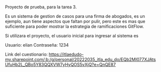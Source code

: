 Proyecto de prueba, para la tarea 3.

Es un sistema de gestion de casos para una firma de abogados, es un ejemplo, aun tiene aspectos que faltan por pulir,
pero este es mas que suficiente para poder mostrar la estrategia de ramificaciones GitFlow.

Si utilizara el proyecto, el usuario inicial para ingresar al sistema es 

Usuario: elian
Contraseña: 1234

Link del cuestionario: https://itlaedudo-my.sharepoint.com/:b:/g/personal/20222035_itla_edu_do/EQb2MI077XJAtsUfuHb2L_QBo5Y83QQXVW7yHyQOS5vXjQ?e=QnQE87
